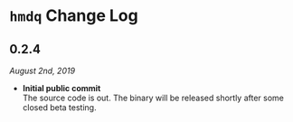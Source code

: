 # `hmdq` Change Log

## 0.2.4
*August 2nd, 2019*

* **Initial public commit**  
The source code is out. The binary will be released shortly after some closed beta testing.